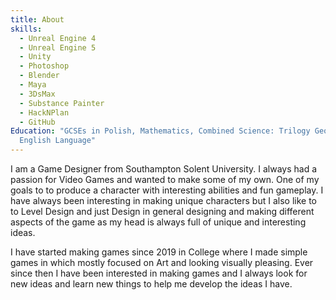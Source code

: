 ```yaml
---
title: About
skills:
  - Unreal Engine 4
  - Unreal Engine 5
  - Unity
  - Photoshop
  - Blender
  - Maya
  - 3DsMax
  - Substance Painter
  - HackNPlan
  - GitHub
Education: "GCSEs in Polish, Mathematics, Combined Science: Trilogy Geography,
  English Language"
---
```

I am a Game Designer from Southampton Solent University. I always had a passion for Video Games and wanted to make some of my own. One of my goals to to produce a character with interesting abilities and fun gameplay. I have always been interesting in making unique characters but I also like to to Level Design and just Design in general designing and making different aspects of the game as my head is always full of unique and interesting ideas.

I have started making games since 2019 in College where I made simple games in which mostly focused on Art and looking visually pleasing.  Ever since then I have been interested in making games and I always look for new ideas and learn new things to help me develop the ideas I have.